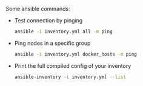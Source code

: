 Some ansible commands:

- Test connection by pinging
  ```bash
  ansible -i inventory.yml all -m ping
  ```
- Ping nodes in a specific group
  ```bash
  ansible -i inventory.yml docker_hosts -m ping
  ```
- Print the full compiled config of your inventory
  ```bash
  ansible-inventory -i inventory.yml --list
  ```